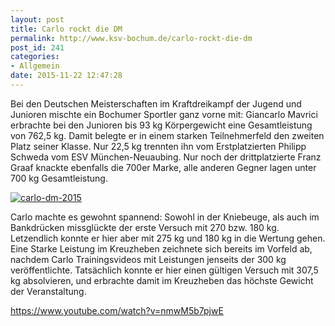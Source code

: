 ```yaml
---
layout: post
title: Carlo rockt die DM
permalink: http://www.ksv-bochum.de/carlo-rockt-die-dm
post_id: 241
categories: 
- Allgemein
date: 2015-11-22 12:47:28
---
```


Bei den Deutschen Meisterschaften im Kraftdreikampf der Jugend und Junioren mischte ein Bochumer Sportler ganz vorne mit: Giancarlo Mavrici erbrachte bei den Junioren bis 93 kg Körpergewicht eine Gesamtleistung von 762,5 kg. Damit belegte er in einem starken Teilnehmerfeld den zweiten Platz seiner Klasse. Nur 22,5 kg trennten ihn vom Erstplatzierten Philipp Schweda vom ESV München-Neuaubing. Nur noch der drittplatzierte Franz Graaf knackte ebenfalls die 700er Marke, alle anderen Gegner lagen unter 700 kg Gesamtleistung.


[![carlo-dm-2015](http://www.ksv-bochum.de/wp-content/uploads/2015/11/carlo-dm-2015-640x293.jpg)](http://www.ksv-bochum.de/wp-content/uploads/2015/11/carlo-dm-2015.jpg)

Carlo machte es gewohnt spannend: Sowohl in der Kniebeuge, als auch im Bankdrücken missglückte der erste Versuch mit 270 bzw. 180 kg. Letzendlich konnte er hier aber mit 275 kg und 180 kg in die Wertung gehen. Eine Starke Leistung im Kreuzheben zeichnete sich bereits im Vorfeld ab, nachdem Carlo Trainingsvideos mit Leistungen jenseits der 300 kg veröffentlichte. Tatsächlich konnte er hier einen gültigen Versuch mit 307,5 kg absolvieren, und erbrachte damit im Kreuzheben das höchste Gewicht der Veranstaltung.

https://www.youtube.com/watch?v=nmwM5b7pjwE